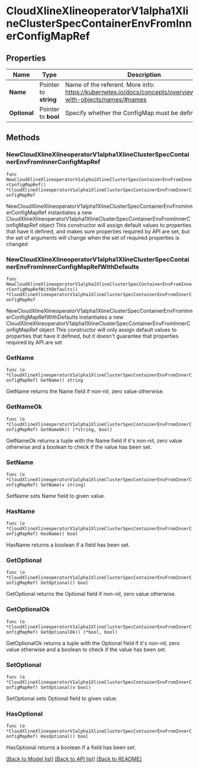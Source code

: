 # CloudXlineXlineoperatorV1alpha1XlineClusterSpecContainerEnvFromInnerConfigMapRef

## Properties

Name | Type | Description | Notes
------------ | ------------- | ------------- | -------------
**Name** | Pointer to **string** | Name of the referent. More info: https://kubernetes.io/docs/concepts/overview/working-with-objects/names/#names | [optional] 
**Optional** | Pointer to **bool** | Specify whether the ConfigMap must be defined | [optional] 

## Methods

### NewCloudXlineXlineoperatorV1alpha1XlineClusterSpecContainerEnvFromInnerConfigMapRef

`func NewCloudXlineXlineoperatorV1alpha1XlineClusterSpecContainerEnvFromInnerConfigMapRef() *CloudXlineXlineoperatorV1alpha1XlineClusterSpecContainerEnvFromInnerConfigMapRef`

NewCloudXlineXlineoperatorV1alpha1XlineClusterSpecContainerEnvFromInnerConfigMapRef instantiates a new CloudXlineXlineoperatorV1alpha1XlineClusterSpecContainerEnvFromInnerConfigMapRef object
This constructor will assign default values to properties that have it defined,
and makes sure properties required by API are set, but the set of arguments
will change when the set of required properties is changed

### NewCloudXlineXlineoperatorV1alpha1XlineClusterSpecContainerEnvFromInnerConfigMapRefWithDefaults

`func NewCloudXlineXlineoperatorV1alpha1XlineClusterSpecContainerEnvFromInnerConfigMapRefWithDefaults() *CloudXlineXlineoperatorV1alpha1XlineClusterSpecContainerEnvFromInnerConfigMapRef`

NewCloudXlineXlineoperatorV1alpha1XlineClusterSpecContainerEnvFromInnerConfigMapRefWithDefaults instantiates a new CloudXlineXlineoperatorV1alpha1XlineClusterSpecContainerEnvFromInnerConfigMapRef object
This constructor will only assign default values to properties that have it defined,
but it doesn't guarantee that properties required by API are set

### GetName

`func (o *CloudXlineXlineoperatorV1alpha1XlineClusterSpecContainerEnvFromInnerConfigMapRef) GetName() string`

GetName returns the Name field if non-nil, zero value otherwise.

### GetNameOk

`func (o *CloudXlineXlineoperatorV1alpha1XlineClusterSpecContainerEnvFromInnerConfigMapRef) GetNameOk() (*string, bool)`

GetNameOk returns a tuple with the Name field if it's non-nil, zero value otherwise
and a boolean to check if the value has been set.

### SetName

`func (o *CloudXlineXlineoperatorV1alpha1XlineClusterSpecContainerEnvFromInnerConfigMapRef) SetName(v string)`

SetName sets Name field to given value.

### HasName

`func (o *CloudXlineXlineoperatorV1alpha1XlineClusterSpecContainerEnvFromInnerConfigMapRef) HasName() bool`

HasName returns a boolean if a field has been set.

### GetOptional

`func (o *CloudXlineXlineoperatorV1alpha1XlineClusterSpecContainerEnvFromInnerConfigMapRef) GetOptional() bool`

GetOptional returns the Optional field if non-nil, zero value otherwise.

### GetOptionalOk

`func (o *CloudXlineXlineoperatorV1alpha1XlineClusterSpecContainerEnvFromInnerConfigMapRef) GetOptionalOk() (*bool, bool)`

GetOptionalOk returns a tuple with the Optional field if it's non-nil, zero value otherwise
and a boolean to check if the value has been set.

### SetOptional

`func (o *CloudXlineXlineoperatorV1alpha1XlineClusterSpecContainerEnvFromInnerConfigMapRef) SetOptional(v bool)`

SetOptional sets Optional field to given value.

### HasOptional

`func (o *CloudXlineXlineoperatorV1alpha1XlineClusterSpecContainerEnvFromInnerConfigMapRef) HasOptional() bool`

HasOptional returns a boolean if a field has been set.


[[Back to Model list]](../README.md#documentation-for-models) [[Back to API list]](../README.md#documentation-for-api-endpoints) [[Back to README]](../README.md)


